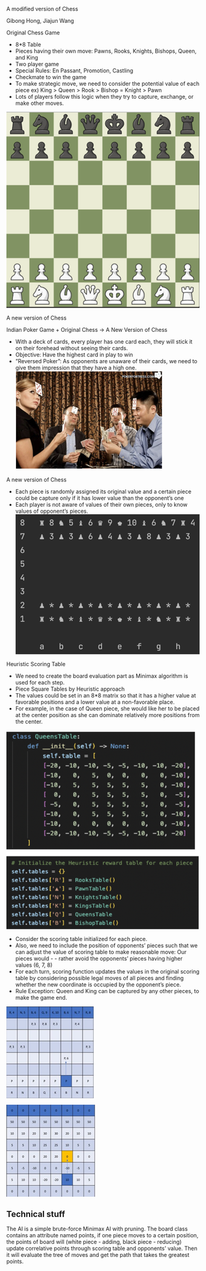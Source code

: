 
A modified version of Chess

Gibong Hong, Jiajun Wang

Original Chess Game
- 8*8 Table
- Pieces having their own move: Pawns, Rooks, Knights, Bishops, Queen, and King
- Two player game
- Special Rules: En Passant, Promotion, Castling
- Checkmate to win the game
- To make strategic move, we need to consider the potential value of each piece
ex) King > Queen > Rook > Bishop = Knight > Pawn
- Lots of players follow this logic when they try to capture, exchange, or make other moves.
  
![Image text](https://github.com/WangJiaJun515/2022Fall_projects/blob/main/img/chess_board.jpg)


A new version of Chess

Indian Poker Game + Original Chess -> A New Version of Chess

- With a deck of cards, every player has one card each, they will stick it on their forehead without seeing their cards.
- Objective: Have the highest card in play to win
- ”Reversed Poker”: As opponents are unaware of their cards, we need to give them impression that they have a high one.
![Image text](https://github.com/WangJiaJun515/2022Fall_projects/blob/main/img/India_poker.jpg)


A new version of Chess

- Each piece is randomly assigned its original value and a certain piece could be capture only if it has lower value than the opponent’s one
- Each player is not aware of values of their own pieces, only to know values of opponent’s pieces.
![Image text](https://github.com/WangJiaJun515/2022Fall_projects/blob/main/img/new_version.jpg)



Heuristic Scoring Table 
- We need to create the board evaluation part as Minimax algorithm is used for each step.
- Piece Square Tables by Heuristic approach
- The values could be set in an 8*8 matrix so that it has a higher value at favorable positions 
and a lower value at a non-favorable place.
- For example, in the case of Queen piece, she would like her to be placed at the center position
as she can dominate relatively more positions from the center.



![Image text](https://github.com/WangJiaJun515/2022Fall_projects/blob/main/img/table.pic.jpg)

- Consider the scoring table initialized for each piece.
- Also, we need to include the position of opponents’ pieces such that we can adjust the value of scoring table to make reasonable move: Our pieces would - - rather avoid the opponents’ pieces having higher values (6, 7, 8)
- For each turn, scoring function updates the values in the original scoring table by considering possible legal moves of all pieces and finding whether the new coordinate is occupied by the opponent’s piece.
- Rule Exception: Queen and King can be captured by any other pieces, to make the game end.


![Image text](https://github.com/WangJiaJun515/2022Fall_projects/blob/main/img/scoring1.jpg)





![Image text](https://github.com/WangJiaJun515/2022Fall_projects/blob/main/img/scoring2.jpg)





## Technical stuff

The AI is a simple brute-force Minimax AI with pruning. The board class contains an attribute named points, if one piece moves to a certain position, the points of board will (white piece - adding, black piece - reducing) update correlative points through scoring table and opponents' value. Then it will evaluate the tree of moves and get the path that takes the greatest points.
